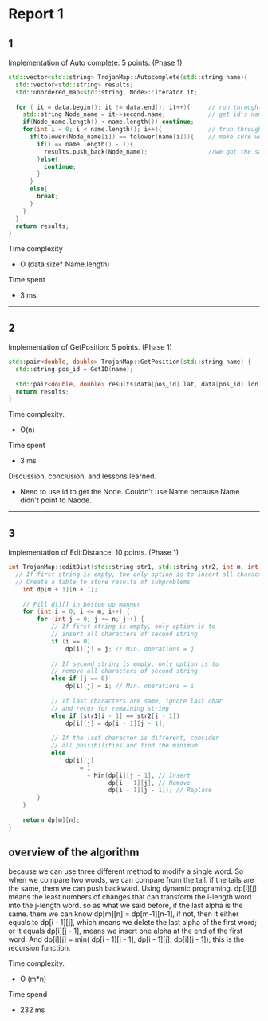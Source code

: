 # Report 1

## 1
Implementation of Auto complete: 5 points. (Phase 1)
```cpp
std::vector<std::string> TrojanMap::Autocomplete(std::string name){
  std::vector<std::string> results;
  std::unordered_map<std::string, Node>::iterator it;
 
  for ( it = data.begin(); it != data.end(); it++){     // run throught all data to find data's that fit.
    std::string Node_name = it->second.name;            // get id's name
    if(Node_name.length() < name.length()) continue;
    for(int i = 0; i < name.length(); i++){             // trun throught each alphabet in a word.
      if(tolower(Node_name[i]) == tolower(name[i])){    // make sure we can find whether is upper letter or lower letter
        if(i == name.length() - 1){
          results.push_back(Node_name);                 //we got the same alphabet.
        }else{
          continue;
        }
      }
      else{
        break;
      }
    }
  }
  return results;
}
```

Time complexity
- O (data.size* Name.length)

Time spent
- 3 ms

---

## 2

Implementation of GetPosition: 5 points. (Phase 1)
```cpp
std::pair<double, double> TrojanMap::GetPosition(std::string name) {
  std::string pos_id = GetID(name);                                         //Use GetId get id cause we need use id to get node and get latitud and longitude
  
  std::pair<double, double> results(data[pos_id].lat, data[pos_id].lon);
  return results;
}
```

Time complexity. 
- O(n)

Time spent
- 3 ms

Discussion, conclusion, and lessons learned.
- Need to use id to get the Node. Couldn't use Name because Name didn't point to Naode.

---

## 3

Implementation of EditDistance: 10 points. (Phase 1)
```cpp
int TrojanMap::editDist(std::string str1, std::string str2, int m, int n){
  // If first string is empty, the only option is to insert all characters of second string into first
  // Create a table to store results of subproblems
    int dp[m + 1][n + 1];
 
    // Fill d[][] in bottom up manner
    for (int i = 0; i <= m; i++) {
        for (int j = 0; j <= n; j++) {
            // If first string is empty, only option is to
            // insert all characters of second string
            if (i == 0)
                dp[i][j] = j; // Min. operations = j
 
            // If second string is empty, only option is to
            // remove all characters of second string
            else if (j == 0)
                dp[i][j] = i; // Min. operations = i
 
            // If last characters are same, ignore last char
            // and recur for remaining string
            else if (str1[i - 1] == str2[j - 1])
                dp[i][j] = dp[i - 1][j - 1];
 
            // If the last character is different, consider
            // all possibilities and find the minimum
            else
                dp[i][j]
                    = 1
                      + Min(dp[i][j - 1], // Insert
                            dp[i - 1][j], // Remove
                            dp[i - 1][j - 1]); // Replace
        }
    }
 
    return dp[m][n];
}
```

## overview of the algorithm
because we can use three different method to modify a single word. So when we compare two words, we can compare from the tail.
if the tails are the same, them we can push backward. Using dynamic programing. dp[i][j] means the least numbers of changes that can transform
the i-length word into the j-length word. so as what we said before, if the last alpha is the same. them we can know dp[m][n] = dp[m-1][n-1],
if not, then it either equals to dp[i - 1][j], which means we delete the last alpha of the first word; or it equals dp[i][j - 1], means we 
insert one alpha at the end of the first word. And dp[i][j] = min( dp[i - 1][j - 1], dp[i - 1][j], dp[i][j - 1]), this is the recursion
function.

Time complexity.
- O (m*n)

Time spend
- 232 ms
